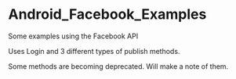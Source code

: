 # Android_Facebook_Examples
Some examples using the Facebook API

Uses Login and 3 different types of publish methods. 

Some methods are becoming deprecated. Will make a note of them.
